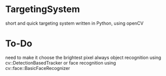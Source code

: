 # TargetingSystem
short and quick targeting system written in Python, using openCV

# To-Do
  need to make it choose the brightest pixel always
  object recognition using cv::DetectionBasedTracker or
  face recognition using cv::face::BasicFaceRecognizer

